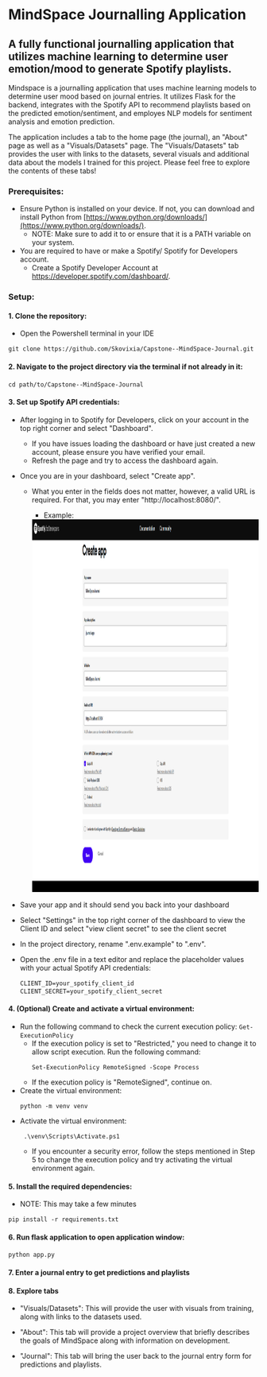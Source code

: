 # MindSpace Journalling Application


## A fully functional journalling application that utilizes machine learning to determine user emotion/mood to generate Spotify playlists.


Mindspace is a journalling application that uses machine learning models to determine user mood based on journal entries. It utilizes Flask for the backend, integrates with the Spotify API to recommend playlists based on the predicted emotion/sentiment, and employes NLP models for sentiment analysis and emotion prediction. 

The application includes a tab to the home page (the journal), an "About" page as well as a "Visuals/Datasets" page. The "Visuals/Datasets" tab provides the user with links to the datasets, several visuals and additional data about the models I trained for this project. Please feel free to explore the contents of these tabs!

### Prerequisites:
   + Ensure Python is installed on your device. If not, you can download and install Python from [https://www.python.org/downloads/](https://www.python.org/downloads/).
      + NOTE: Make sure to add it to or ensure that it is a PATH variable on your system.
   + You are required to have or make a Spotify/ Spotify for Developers account.
      + Create a Spotify Developer Account at https://developer.spotify.com/dashboard/.


### Setup:

#### 1. Clone the repository:
+ Open the Powershell terminal in your IDE
```
git clone https://github.com/Skovixia/Capstone--MindSpace-Journal.git
```

#### 2. Navigate to the project directory via the terminal if not already in it:
```
cd path/to/Capstone--MindSpace-Journal
```
#### 3. Set up Spotify API credentials:

+ After logging in to Spotify for Developers, click on your account in the top right corner and select "Dashboard".
   + If you have issues loading the dashboard or have just created a new account, please ensure you have verified your email. 
   + Refresh the page and try to access the dashboard again.

+ Once you are in your dashboard, select "Create app".
   + What you enter in the fields does not matter, however, a valid URL is required. For that, you may enter "http://localhost:8080/".
        + Example:

        <img src="static\images\spotifyApp.png" alt="Spotify Create App fields" width="850" height="750">


+ Save your app and it should send you back into your dashboard
+ Select "Settings" in the top right corner of the dashboard to view the Client ID and select "view client secret" to see the client secret
+ In the project directory, rename ".env.example" to ".env".

+ Open the .env file in a text editor and replace the placeholder values with your actual Spotify API credentials:
    ```
    CLIENT_ID=your_spotify_client_id 
    CLIENT_SECRET=your_spotify_client_secret
    ```

#### 4. (Optional) Create and activate a virtual environment:

+ Run the following command to check the current execution policy:
        ```
        Get-ExecutionPolicy
        ```
   + If the execution policy is set to "Restricted," you need to change it to allow script execution. Run the following command:
        ```
        Set-ExecutionPolicy RemoteSigned -Scope Process
        ```
   + If the execution policy is "RemoteSigned", continue on.
+ Create the virtual environment:
    ```
    python -m venv venv
    ```
+ Activate the virtual environment:
   ```
    .\venv\Scripts\Activate.ps1
   ```
   + If you encounter a security error, follow the steps mentioned in Step 5 to change the execution policy and try activating the virtual environment again.
#### 5. Install the required dependencies:
   + NOTE: This may take a few minutes
```
pip install -r requirements.txt
```

#### 6. Run flask application to open application window:
```
python app.py
```

#### 7. Enter a journal entry to get predictions and playlists

#### 8. Explore tabs
   + "Visuals/Datasets":
          This will provide the user with visuals from training, along with links to the datasets used.

   + "About":
         This tab will provide a project overview that briefly describes the goals of MindSpace along with information on development.
   + "Journal":
         This tab will bring the user back to the journal entry form for predictions and playlists.

